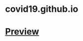# covid19.github.io
<h1><a href="https://thenileshnj.github.io/covid19.github.io/">Preview</a></h1>

